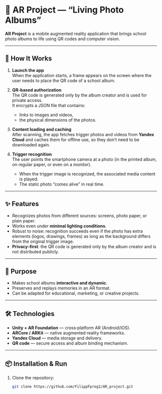 # 📱 AR Project — “Living Photo Albums”

**AR Project** is a mobile augmented reality application that brings school photo albums to life using QR codes and computer vision.

---

## 🚀 How It Works

1. **Launch the app**  
   When the application starts, a frame appears on the screen where the user needs to place the QR code of a school album.  

2. **QR‑based authorization**  
   The QR code is generated only by the album creator and is used for private access.  
   It encrypts a JSON file that contains:  
   - links to images and videos,  
   - the physical dimensions of the photos.  

3. **Content loading and caching**  
   After scanning, the app fetches trigger photos and videos from **Yandex Cloud** and caches them for offline use, so they don’t need to be downloaded again.  

4. **Trigger recognition**  
   The user points the smartphone camera at a photo (in the printed album, on regular paper, or even on a monitor).  
   - When the trigger image is recognized, the associated media content is played.  
   - The static photo “comes alive” in real time.  

---

## ✨ Features

- Recognizes photos from different sources: screens, photo paper, or plain paper.  
- Works even under **minimal lighting conditions**.  
- Robust to noise: recognition succeeds even if the photo has extra elements (logos, drawings, frames) as long as the background differs from the original trigger image.  
- **Privacy‑first**: the QR code is generated only by the album creator and is not distributed publicly.  

---

## 🎯 Purpose

- Makes school albums **interactive and dynamic**.  
- Preserves and replays memories in an AR format.  
- Can be adapted for educational, marketing, or creative projects.  

---

## 🛠️ Technologies

- **Unity + AR Foundation** — cross‑platform AR (Android/iOS).  
- **ARCore / ARKit** — native augmented reality frameworks.  
- **Yandex Cloud** — media storage and delivery.  
- **QR code** — secure access and album binding mechanism.  

---

## 📦 Installation & Run

1. Clone the repository:
   ```bash
   git clone https://github.com/FilippFprog1/AR_project.git
